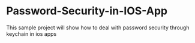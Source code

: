 Password-Security-in-IOS-App
============================

This sample project will show how to deal with password security through keychain  in ios apps
